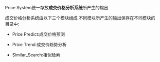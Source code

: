 Price System统一存放**成交价格分析系统**所产生的输出

成交价格分析系统由以下三个模块组成,不同模块所产生的输出保存在不同模块的目录中:

+ Price Predict:成交价格预测

+ Price Trend:成交价趋势分析

+ Similar_Search:相似检索